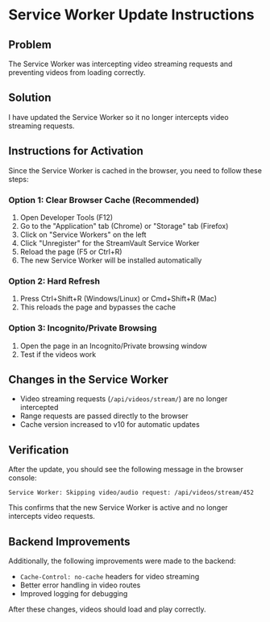 # Service Worker Update Instructions

## Problem
The Service Worker was intercepting video streaming requests and preventing videos from loading correctly.

## Solution
I have updated the Service Worker so it no longer intercepts video streaming requests.

## Instructions for Activation
Since the Service Worker is cached in the browser, you need to follow these steps:

### Option 1: Clear Browser Cache (Recommended)
1. Open Developer Tools (F12)
2. Go to the "Application" tab (Chrome) or "Storage" tab (Firefox)
3. Click on "Service Workers" on the left
4. Click "Unregister" for the StreamVault Service Worker
5. Reload the page (F5 or Ctrl+R)
6. The new Service Worker will be installed automatically

### Option 2: Hard Refresh
1. Press Ctrl+Shift+R (Windows/Linux) or Cmd+Shift+R (Mac)
2. This reloads the page and bypasses the cache

### Option 3: Incognito/Private Browsing
1. Open the page in an Incognito/Private browsing window
2. Test if the videos work

## Changes in the Service Worker
- Video streaming requests (`/api/videos/stream/`) are no longer intercepted
- Range requests are passed directly to the browser
- Cache version increased to v10 for automatic updates

## Verification
After the update, you should see the following message in the browser console:
```
Service Worker: Skipping video/audio request: /api/videos/stream/452
```

This confirms that the new Service Worker is active and no longer intercepts video requests.

## Backend Improvements
Additionally, the following improvements were made to the backend:
- `Cache-Control: no-cache` headers for video streaming
- Better error handling in video routes
- Improved logging for debugging

After these changes, videos should load and play correctly.
